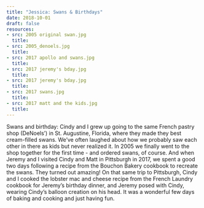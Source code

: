 ```yaml
---
title: "Jessica: Swans & Birthdays"
date: 2018-10-01
draft: false
resources:
- src: 2005 original swan.jpg
  title:
- src: 2005_denoels.jpg
  title:
- src: 2017 apollo and swans.jpg
  title:
- src: 2017 jeremy's bday.jpg
  title:
- src: 2017 jeremy's bday.jpg
  title:
- src: 2017 swans.jpg
  title:
- src: 2017 matt and the kids.jpg
  title:
---
```


Swans and birthday: Cindy and I grew up going to the same French pastry shop (DeNoels’) in St. Augustine, Florida, where they made they best cream-filled swans. We’ve often laughed about how we probably saw each other in there as kids but never realized it. In 2005 we finally went to the shop together for the first time - and ordered swans, of course. And when Jeremy and I visited Cindy and Matt in Pittsburgh in 2017, we spent a good two days following a recipe from the Bouchon Bakery cookbook to recreate the swans. They turned out amazing! On that same trip to Pittsburgh, Cindy and I cooked the lobster mac and cheese recipe from the French Laundry cookbook for Jeremy’s birthday dinner, and Jeremy posed with Cindy, wearing Cindy’s balloon creation on his head. It was a wonderful few days of baking and cooking and just having fun.
